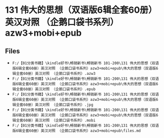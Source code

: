 # 131 伟大的思想（双语版6辑全套60册）英汉对照 （企鹅口袋书系列）azw3+mobi+epub

## Files

- `F:/【01分类书籍】\kindle好书\畅销新书\畅销新书 101-200\131 伟大的思想（双语版6辑全套60册）英汉对照 （企鹅口袋书系列）azw3+mobi+epub\伟大的思想（双语版6辑全套60册）英汉对照 （企鹅口袋书系列）.azw3`
- `F:/【01分类书籍】\kindle好书\畅销新书\畅销新书 101-200\131 伟大的思想（双语版6辑全套60册）英汉对照 （企鹅口袋书系列）azw3+mobi+epub\伟大的思想（双语版6辑全套60册）英汉对照 （企鹅口袋书系列）.epub`
- `F:/【01分类书籍】\kindle好书\畅销新书\畅销新书 101-200\131 伟大的思想（双语版6辑全套60册）英汉对照 （企鹅口袋书系列）azw3+mobi+epub\伟大的思想（双语版6辑全套60册）英汉对照 （企鹅口袋书系列）.jpg`
- `F:/【01分类书籍】\kindle好书\畅销新书\畅销新书 101-200\131 伟大的思想（双语版6辑全套60册）英汉对照 （企鹅口袋书系列）azw3+mobi+epub\伟大的思想（双语版6辑全套60册）英汉对照 （企鹅口袋书系列）.mobi`
- `F:/【01分类书籍】\kindle好书\畅销新书\畅销新书 101-200\131 伟大的思想（双语版6辑全套60册）英汉对照 （企鹅口袋书系列）azw3+mobi+epub\files.md`
